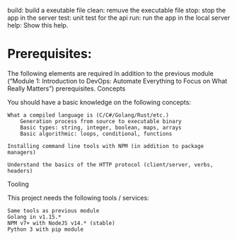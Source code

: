 build:  build a exeutable file
clean:  remuve the executable file
stop:  stop the app in the server
test:  unit test for the api
run:  run the app in the local server
help:  Show this help.

# Prerequisites:

The following elements are required In addition to the previous module (“Module 1: Introduction to DevOps: Automate Everything to Focus on What Really Matters”) prerequisites.
Concepts

You should have a basic knowledge on the following concepts:

    What a compiled language is (C/C#/Golang/Rust/etc.)
        Generation process from source to executable binary
        Basic types: string, integer, boolean, maps, arrays
        Basic algorithmic: loops, conditional, functions

    Installing command line tools with NPM (in addition to package managers)

    Understand the basics of the HTTP protocol (client/server, verbs, headers)

Tooling

This project needs the following tools / services:

    Same tools as previous module
    Golang in v1.15.*
    NPM v7+ with NodeJS v14.* (stable)
    Python 3 with pip module
